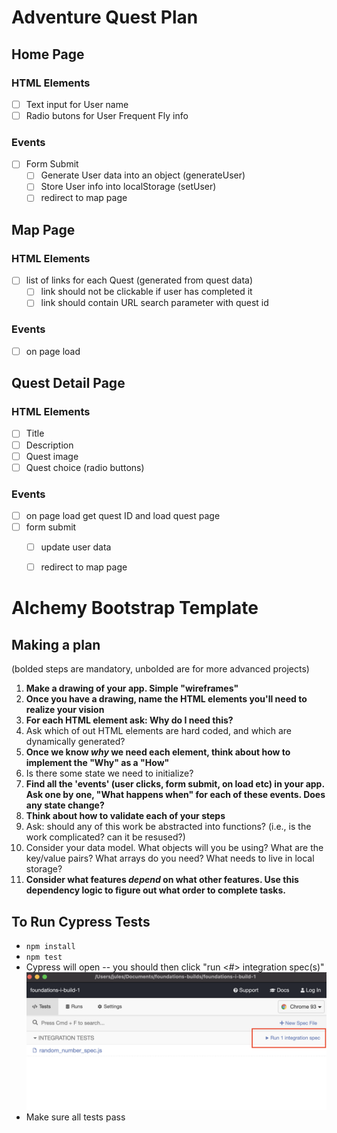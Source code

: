 # Adventure Quest Plan

## Home Page

### HTML Elements
- [ ] Text input for User name
- [ ] Radio butons for User Frequent Fly info

### Events
- [ ] Form Submit
    - [ ] Generate User data into an object (generateUser)
    - [ ] Store User info into localStorage (setUser)
    - [ ] redirect to map page

## Map Page

### HTML Elements
- [ ] list of links for each Quest (generated from quest data)
    - [ ] link should not be clickable if user has completed it 
    - [ ] link should contain URL search parameter with quest id

### Events
- [ ] on page load

## Quest Detail Page

### HTML Elements
- [ ] Title
- [ ] Description
- [ ] Quest image
- [ ] Quest choice (radio buttons)

### Events 
- [ ] on page load get quest ID and load quest page 
- [ ] form submit
    - [ ] update user data
    - [ ] redirect to map page






































# Alchemy Bootstrap Template

## Making a plan

(bolded steps are mandatory, unbolded are for more advanced projects)

1) **Make a drawing of your app. Simple "wireframes"**
2) **Once you have a drawing, name the HTML elements you'll need to realize your vision**
3) **For each HTML element ask: Why do I need this?**
4) Ask which of out HTML elements are hard coded, and which are dynamically generated?
5) **Once we know _why_ we need each element, think about how to implement the "Why" as a "How"**
6) Is there some state we need to initialize?
7) **Find all the 'events' (user clicks, form submit, on load etc) in your app. Ask one by one, "What happens when" for each of these events. Does any state change?**
8) **Think about how to validate each of your steps**
9) Ask: should any of this work be abstracted into functions? (i.e., is the work complicated? can it be resused?)
10) Consider your data model. What objects will you be using? What are the key/value pairs? What arrays do you need? What needs to live in local storage?
11) **Consider what features _depend_ on what other features. Use this dependency logic to figure out what order to complete tasks.**


## To Run Cypress Tests
* `npm install`
* `npm test`
* Cypress will open -- you should then click "run <#> integration spec(s)"
    ![](cypress.png)
* Make sure all tests pass